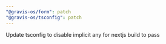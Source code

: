 ```yaml
---
"@gravis-os/form": patch
"@gravis-os/tsconfig": patch
---
```


Update tsconfig to disable implicit any for nextjs build to pass
